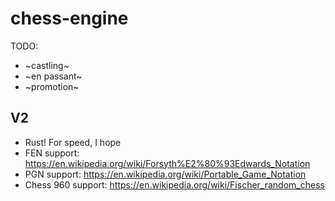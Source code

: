 # chess-engine

TODO:
* ~castling~
* ~en passant~
* ~promotion~

## V2

- Rust! For speed, I hope
- FEN support: https://en.wikipedia.org/wiki/Forsyth%E2%80%93Edwards_Notation
- PGN support: https://en.wikipedia.org/wiki/Portable_Game_Notation
- Chess 960 support: https://en.wikipedia.org/wiki/Fischer_random_chess
